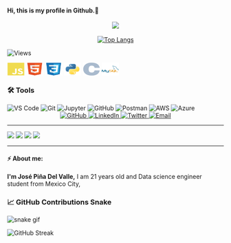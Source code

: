#### Hi, this is my profile in Github.👋

<!--
**JoseDelVallee/JoseDelVallee** is a ✨ _special_ ✨ repository because its `README.md` (this file) appears on your GitHub profile.

Here are some ideas to get you started:

- 🔭 I’m currently working on ...
- 🌱 I’m currently learning ...
- 👯 I’m looking to collaborate on ...
- 🤔 I’m looking for help with ...
- 💬 Ask me about ...
- 📫 How to reach me: ...
- 😄 Pronouns: ...
- ⚡ Fun fact: ...
-->

<div align="center">
  <a href="https://github.com/JoseDelVallee">  
  <img height="180em"src="https://github-readme-stats.vercel.app/api?username=JoseDelVallee&show_icons=true&theme=tokyonight&include_all_commits=true&count_private=true"/>


[![Top Langs](https://github-readme-stats.vercel.app/api/top-langs/?username=JoseDeLVallee&layout=compact&theme=vision-friendly-dark)](https://github.com/JoseDelVallee/github-readme-stats)

   </div>

![Views](https://komarev.com/ghpvc/?username=JoseDelValleee&color=green)

  
<div style="display:inline_block;">
  <a href="https://www.javascript.com" target="_blank" style="text-decoration: none;">
    <img align="center" alt="Js" height="30" width="40" src="https://raw.githubusercontent.com/devicons/devicon/master/icons/javascript/javascript-plain.svg">
  </a>
  <a href="https://www.html.com" target="_blank" style="text-decoration: none;">
    <img align="center" alt="HTML" height="30" width="40" src="https://raw.githubusercontent.com/devicons/devicon/master/icons/html5/html5-original.svg">
  </a>
  <a href="https://www.css.com" target="_blank" style="text-decoration: none;">
    <img align="center" alt="CSS" height="30" width="40" src="https://raw.githubusercontent.com/devicons/devicon/master/icons/css3/css3-original.svg">
  </a>
  <a href="https://www.python.org" target="_blank" style="text-decoration: none;">
    <img align="center" alt="Python" height="30" width="40" src="https://raw.githubusercontent.com/devicons/devicon/master/icons/python/python-original.svg">
  </a>
  <a href="https://)" target="_blank" style="text-decoration: none;">
    <img align="center" alt="C" height="30" width="40" src="https://raw.githubusercontent.com/devicons/devicon/master/icons/c/c-original.svg">
  </a>
  <a href="https://www.mysql.com/" target="_blank" style="text-decoration: none;">
    <img align="center" alt="MySQL" height="30" width="40" src="https://raw.githubusercontent.com/devicons/devicon/master/icons/mysql/mysql-original-wordmark.svg">
  </a>

### 🛠️ Tools

<img src="https://cdn.jsdelivr.net/gh/devicons/devicon/icons/vscode/vscode-original.svg" width="40" alt="VS Code"/>
<img src="https://cdn.jsdelivr.net/gh/devicons/devicon/icons/git/git-original.svg" width="40" alt="Git"/>
<img src="https://cdn.jsdelivr.net/gh/devicons/devicon/icons/jupyter/jupyter-original.svg" width="40" alt="Jupyter"/>
<img src="https://cdn.jsdelivr.net/gh/devicons/devicon/icons/github/github-original.svg" width="40" alt="GitHub"/>
<img src="https://cdn.jsdelivr.net/gh/devicons/devicon/icons/postman/postman-original.svg" width="40" alt="Postman"/>
  <img src="https://cdn.jsdelivr.net/gh/devicons/devicon/icons/amazonwebservices/amazonwebservices-original.svg" width="40" alt="AWS"/>
  <img src="https://cdn.jsdelivr.net/gh/devicons/devicon/icons/azure/azure-original.svg" width="40" alt="Azure"/>

</div>

 <div align="center">

  <a href="https://github.com/tu_usuario" target="_blank">
    <img src="https://cdn.jsdelivr.net/gh/devicons/devicon/icons/github/github-original.svg" width="40" alt="GitHub"/>
  </a>
  <a href="https://www.linkedin.com/in/tu_usuario/" target="_blank">
    <img src="https://cdn.jsdelivr.net/gh/devicons/devicon/icons/linkedin/linkedin-original.svg" width="40" alt="LinkedIn"/>
  </a>
  <a href="https://twitter.com/tu_usuario" target="_blank">
    <img src="https://cdn.jsdelivr.net/gh/devicons/devicon/icons/twitter/twitter-original.svg" width="40" alt="Twitter"/>
  </a>
  <a href="mailto:tuemail@dominio.com">
    <img src="https://cdn.jsdelivr.net/gh/devicons/devicon/icons/google/google-original.svg" width="40" alt="Email"/>
  </a>

</div>

---
  
<div> 
  <a href="https://instagram.com/josedelvalleee" target="_blank"><img src="https://img.shields.io/badge/-Instagram-%23E4405F?style=for-the-badge&logo=instagram&logoColor=white" target="_blank"></a> 
  <a href="https://twitter.com/Josepht_star" target="_blank"><img src="https://img.shields.io/badge/Twitter-1DA1F2?style=for-the-badge&logo=twitter&logoColor=white" target="_blank"></a> 
  <a href="https://www.youtube.com/channel/UC062wHyXfGaRRj2F7nVkIFw" target="_blank"><img src="https://img.shields.io/badge/YouTube-FF0000?style=for-the-badge&logo=youtube&logoColor=white" target="_blank"></a>
  <a href="mailto:pina.delvalle.jose@gmail.com"><img src="https://img.shields.io/badge/-Gmail-%23333?style=for-the-badge&logo=gmail&logoColor=white" target="_blank"></a>

</div>

---

#### ⚡ About me:
</i>

 <p><strong>I'm José Piña Del Valle,</strong> I am 21 years old and Data science engineer student from Mexico City, </p> 

### 📈 GitHub Contributions Snake

![snake gif](https://github.com/JoseDelValleee/JosedelValleee/blob/output/github-contribution-grid-snake.svg)



 <img src="https://github-readme-streak-stats.herokuapp.com?user=josedelvalle&theme=dark&hide_border=true" alt="GitHub Streak"/>

